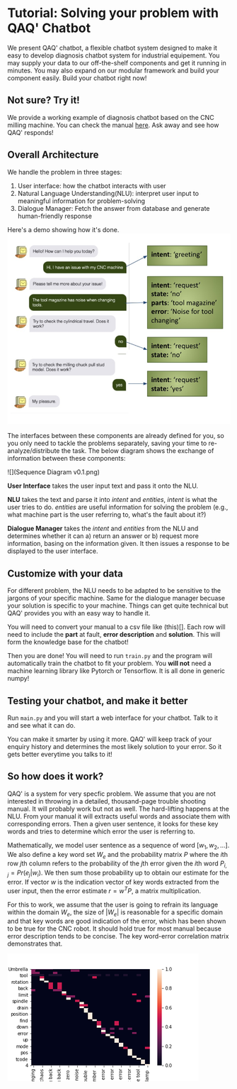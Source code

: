 # Tutorial: Solving your problem with QAQ' Chatbot

We present QAQ' chatbot, a flexible chatbot system designed to make it easy to develop diagnosis chatbot system for industrial equipement. You may supply your data to our off-the-shelf components and get it running in minutes. You may also expand on our modular framework and build your component easily. Build your chatbot right now!

## Not sure? Try it!

We provide a working example of diagnosis chatbot based on the CNC milling machine. You can check the manual [here](cnc_machine_troubleshooting_1.pdf). Ask away and see how QAQ' responds!

## Overall Architecture

We handle the problem in three stages:
1. User interface: how the chatbot interacts with user
2. Natural Language Understanding(NLU): interpret user input to meaningful information for problem-solving
3. Dialogue Manager: Fetch the answer from database and generate human-friendly response

Here's a demo showing how it's done.
![](demo1.jpg)

The interfaces between these components are already defined for you, so you only need to tackle the problems separately, saving your time to re-analyze/distribute the task. The below diagram shows the exchange of information between these components:

![](Sequence Diagram v0.1.png)

**User Interface** takes the user input text and pass it onto the NLU.

**NLU** takes the text and parse it into *intent* and *entities*, *intent* is what the user tries to do. *entities* are useful information for solving the problem (e.g., what machine part is the user referring to, what's the fault about it?)

**Dialogue Manager** takes the *intent* and *entities* from the NLU and determines whether it can a) return an answer or b) request more information, basing on the information given. It then issues a response to be displayed to the user interface.

## Customize with your data

For different problem, the NLU needs to be adapted to be sensitive to the jargons of your specific machine. Same for the dialogue manager becuase your solution is specific to your machine. Things can get quite technical but QAQ' provides you with an easy way to handle it.

You will need to convert your manual to a csv file like (this)[]. Each row will need to include the **part** at fault, **error description** and **solution**. This will form the knowledge base for the chatbot!

Then you are done! You will need to run `train.py` and the program will automatically train the chatbot to fit your problem. You **will not** need a machine learning library like Pytorch or Tensorflow. It is all done in generic numpy!

## Testing your chatbot, and make it better

Run `main.py` and you will start a web interface for your chatbot. Talk to it and see what it can do. 

You can make it smarter by using it more. QAQ' will keep track of your enquiry history and determines the most likely solution to your error. So it gets better everytime you talks to it!

## So how does it work?

QAQ' is a system for very specfic problem. We assume that you are not interested in throwing in a detailed, thousand-page trouble shooting manual. It will probably work but not as well. The hard-lifting happens at the NLU. From your manual it will extracts useful words and associate them with corresponding errors. Then a given user sentence, it looks for these key words and tries to determine which error the user is referring to. 

Mathematically, we model user sentence as a sequence of word $[w_1, w_2, ...]$. We also define a key word set $W_e$ and the probability matrix $P$ where the $i$th row $j$th column refers to the probability of the $j$th error given the $i$th word $P_{i,j} = Pr(e_j|w_i)$. We then sum those probability up to obtain our estimate for the error. If vector $w$ is the indication vector of key words extracted from the user input, then the error estimate $r = w^TP$, a matrix multiplication.

For this to work, we assume that the user is going to refrain its language within the domain $W_e$, the size of $|W_e|$ is reasonable for a specific domain and that key words are good indication of the error, which has been shown to be true for the CNC robot. It should hold true for most manual because error description tends to be concise. The key word-error correlation matrix demonstrates that.

![](cor_mat.png)
